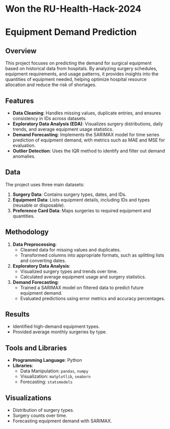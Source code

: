 # Won the RU-Health-Hack-2024

# Equipment Demand Prediction

## Overview
This project focuses on predicting the demand for surgical equipment based on historical data from hospitals. By analyzing surgery schedules, equipment requirements, and usage patterns, it provides insights into the quantities of equipment needed, helping optimize hospital resource allocation and reduce the risk of shortages.

## Features
- **Data Cleaning**: Handles missing values, duplicate entries, and ensures consistency in IDs across datasets.
- **Exploratory Data Analysis (EDA)**: Visualizes surgery distributions, daily trends, and average equipment usage statistics.
- **Demand Forecasting**: Implements the SARIMAX model for time series prediction of equipment demand, with metrics such as MAE and MSE for evaluation.
- **Outlier Detection**: Uses the IQR method to identify and filter out demand anomalies.

## Data
The project uses three main datasets:
1. **Surgery Data**: Contains surgery types, dates, and IDs.
2. **Equipment Data**: Lists equipment details, including IDs and types (reusable or disposable).
3. **Preference Card Data**: Maps surgeries to required equipment and quantities.

## Methodology
1. **Data Preprocessing**:
   - Cleaned data for missing values and duplicates.
   - Transformed columns into appropriate formats, such as splitting lists and converting dates.
2. **Exploratory Data Analysis**:
   - Visualized surgery types and trends over time.
   - Calculated average equipment usage and surgery statistics.
3. **Demand Forecasting**:
   - Trained a SARIMAX model on filtered data to predict future equipment demand.
   - Evaluated predictions using error metrics and accuracy percentages.

## Results
  - Identified high-demand equipment types.
  - Provided average monthly surgeries by type.

## Tools and Libraries
- **Programming Language**: Python
- **Libraries**: 
  - Data Manipulation: `pandas`, `numpy`
  - Visualization: `matplotlib`, `seaborn`
  - Forecasting: `statsmodels`

## Visualizations
- Distribution of surgery types.
- Surgery counts over time.
- Forecasting equipment demand with SARIMAX.
